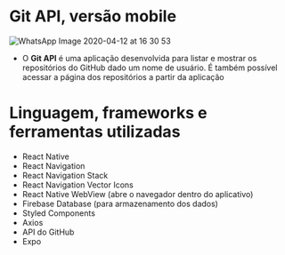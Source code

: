 # Git API, versão mobile

![WhatsApp Image 2020-04-12 at 16 30 53](https://user-images.githubusercontent.com/59968647/79079410-48441d80-7ce5-11ea-9d42-7cf48334870f.jpeg)

- O **Git API** é uma aplicação desenvolvida para listar e mostrar os repositórios do GitHub dado um nome de usuário. É também possível acessar a página dos repositórios a partir da aplicação

# Linguagem, frameworks e ferramentas utilizadas

- React Native
- React Navigation
- React Navigation Stack
- React Navigation Vector Icons
- React Native WebView (abre o navegador dentro do aplicativo)
- Firebase Database (para armazenamento dos dados)
- Styled Components
- Axios
- API do GitHub
- Expo

